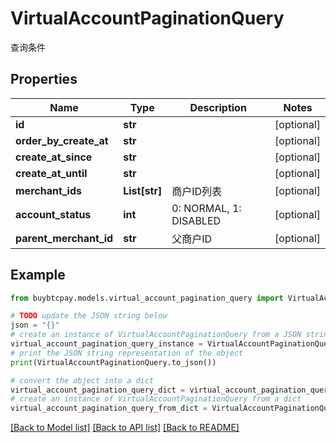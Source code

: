 # VirtualAccountPaginationQuery

查询条件

## Properties

Name | Type | Description | Notes
------------ | ------------- | ------------- | -------------
**id** | **str** |  | [optional] 
**order_by_create_at** | **str** |  | [optional] 
**create_at_since** | **str** |  | [optional] 
**create_at_until** | **str** |  | [optional] 
**merchant_ids** | **List[str]** | 商户ID列表 | [optional] 
**account_status** | **int** | 0: NORMAL, 1: DISABLED | [optional] 
**parent_merchant_id** | **str** | 父商户ID | [optional] 

## Example

```python
from buybtcpay.models.virtual_account_pagination_query import VirtualAccountPaginationQuery

# TODO update the JSON string below
json = "{}"
# create an instance of VirtualAccountPaginationQuery from a JSON string
virtual_account_pagination_query_instance = VirtualAccountPaginationQuery.from_json(json)
# print the JSON string representation of the object
print(VirtualAccountPaginationQuery.to_json())

# convert the object into a dict
virtual_account_pagination_query_dict = virtual_account_pagination_query_instance.to_dict()
# create an instance of VirtualAccountPaginationQuery from a dict
virtual_account_pagination_query_from_dict = VirtualAccountPaginationQuery.from_dict(virtual_account_pagination_query_dict)
```
[[Back to Model list]](../README.md#documentation-for-models) [[Back to API list]](../README.md#documentation-for-api-endpoints) [[Back to README]](../README.md)


